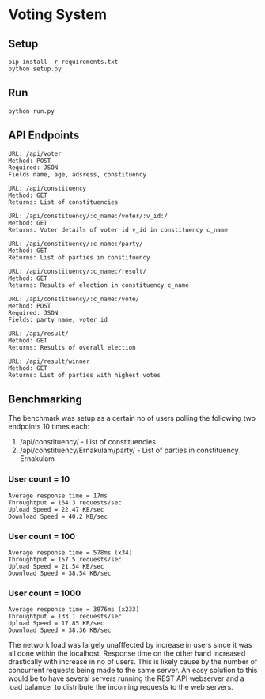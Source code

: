 
# Voting System

## Setup

	pip install -r requirements.txt
	python setup.py

## Run

	python run.py

## API Endpoints

	URL: /api/voter
	Method: POST
	Required: JSON
	Fields name, age, adsress, constituency

	URL: /api/constituency
	Method: GET
	Returns: List of constituencies

	URL: /api/constituency/:c_name:/voter/:v_id:/
	Method: GET
	Returns: Voter details of voter id v_id in constituency c_name

	URL: /api/constituency/:c_name:/party/
	Method: GET
	Returns: List of parties in constituency

	URL: /api/constituency/:c_name:/result/
	Method: GET
	Returns: Results of election in constituency c_name

	URL: /api/constituency/:c_name:/vote/
	Method: POST
	Required: JSON
	Fields: party name, voter id

	URL: /api/result/
	Method: GET
	Returns: Results of overall election

	URL: /api/result/winner
	Method: GET
	Returns: List of parties with highest votes

## Benchmarking  

The benchmark was setup as a certain no of users polling the following two endpoints 10 times each:

1. /api/constituency/ - List of constituencies
2. /api/constituency/Ernakulam/party/ - List of parties in constituency Ernakulam

### User count = 10

	Average response time = 17ms
	Throughtput = 164.3 requests/sec
	Upload Speed = 22.47 KB/sec
	Download Speed = 40.2 KB/sec

### User count = 100

	Average response time = 578ms (x34)
	Throughtput = 157.5 requests/sec
	Upload Speed = 21.54 KB/sec
	Download Speed = 38.54 KB/sec

### User count = 1000

	Average response time = 3976ms (x233)
	Throughtput = 133.1 requests/sec
	Upload Speed = 17.85 KB/sec
	Download Speed = 38.36 KB/sec

The network load was largely unafffected by increase in users since it was all done within the localhost. Response time on the other hand increased drastically with increase in no of users. This is likely cause by the number of concurrent requests being made to the same server. An easy solution to this would be to have several servers running the REST API webserver and a load balancer to distribute the incoming requests to the web servers.
